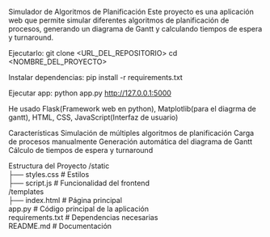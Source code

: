 Simulador de Algoritmos de Planificación
Este proyecto es una aplicación web que permite simular diferentes algoritmos de planificación de procesos, generando un diagrama de Gantt y calculando tiempos de espera y turnaround.

Ejecutarlo:
git clone <URL_DEL_REPOSITORIO>
cd <NOMBRE_DEL_PROYECTO>

Instalar dependencias:
pip install -r requirements.txt

Ejecutar app:
python app.py
http://127.0.0.1:5000

He usado Flask(Framework web en python), Matplotlib(para el diagrma de gantt), HTML, CSS, JavaScript(Interfaz de usuario)

Características
Simulación de múltiples algoritmos de planificación
Carga de procesos manualmente
Generación automática del diagrama de Gantt
Cálculo de tiempos de espera y turnaround

Estructura del Proyecto
/static  
  ├── styles.css  # Estilos  
  ├── script.js   # Funcionalidad del frontend  
/templates  
  ├── index.html  # Página principal  
app.py            # Código principal de la aplicación  
requirements.txt  # Dependencias necesarias  
README.md         # Documentación  
